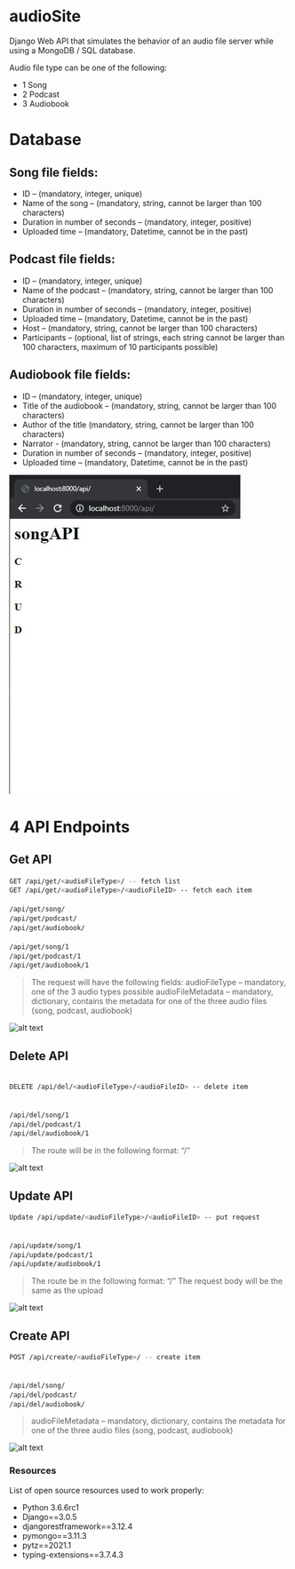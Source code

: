 # audioSite


Django Web API that simulates the behavior of an audio file
server while using a MongoDB / SQL database.

Audio file type can be one of the following:
- 1 Song
- 2  Podcast
- 3 Audiobook
# Database
## Song file fields:
- ID – (mandatory, integer, unique)
- Name of the song – (mandatory, string, cannot be larger than 100
characters)
- Duration in number of seconds – (mandatory, integer, positive)
- Uploaded time – (mandatory, Datetime, cannot be in the past)

## Podcast file fields:
- ID – (mandatory, integer, unique)
- Name of the podcast – (mandatory, string, cannot be larger than 100
characters)
- Duration in number of seconds – (mandatory, integer, positive)
- Uploaded time – (mandatory, Datetime, cannot be in the past)
- Host – (mandatory, string, cannot be larger than 100 characters)
- Participants – (optional, list of strings, each string cannot be larger than
100 characters, maximum of 10 participants possible)

## Audiobook file fields:
- ID – (mandatory, integer, unique)
- Title of the audiobook – (mandatory, string, cannot be larger than 100
characters)
- Author of the title (mandatory, string, cannot be larger than 100
characters)
- Narrator - (mandatory, string, cannot be larger than 100 characters)
- Duration in number of seconds – (mandatory, integer, positive)
- Uploaded time – (mandatory, Datetime, cannot be in the past)

![alt text](https://github.com/somesh3168/audioSite/blob/main/audioHome.JPG)
# 4 API Endpoints
## Get API
```sh
GET /api/get/<audioFileType>/ -- fetch list
GET /api/get/<audioFileType>/<audioFileID> -- fetch each item

/api/get/song/
/api/get/podcast/
/api/get/audiobook/

/api/get/song/1
/api/get/podcast/1
/api/get/audiobook/1
```

> The request will have the following fields:
> audioFileType – mandatory, one of the 3 audio types possible
> audioFileMetadata – mandatory, dictionary, contains the metadata for one
of the three audio files (song, podcast, audiobook)

![alt text](http://url/to/img.png)

## Delete API
```sh

DELETE /api/del/<audioFileType>/<audioFileID> -- delete item


/api/del/song/1
/api/del/podcast/1
/api/del/audiobook/1
```

> The route will be in the following format:
>“<audioFileType>/<audioFileID>”

![alt text](http://url/to/img.png)

## Update API

```sh
Update /api/update/<audioFileType>/<audioFileID> -- put request


/api/update/song/1
/api/update/podcast/1
/api/update/audiobook/1
```

> The route be in the following format: “<audioFileType>/<audioFileID>”
> The request body will be the same as the upload

![alt text](http://url/to/img.png)
## Create API
```sh
POST /api/create/<audioFileType>/ -- create item


/api/del/song/
/api/del/podcast/
/api/del/audiobook/
```

> audioFileMetadata – mandatory, dictionary, contains the metadata for one
> of the three audio files (song, podcast, audiobook)

![alt text](http://url/to/img.png)

### Resources

List of open source resources used to work properly:

* Python 3.6.6rc1
* Django==3.0.5
* djangorestframework==3.12.4
* pymongo==3.11.3
* pytz==2021.1
* typing-extensions==3.7.4.3

